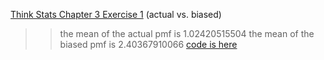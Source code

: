 [Think Stats Chapter 3 Exercise 1](http://greenteapress.com/thinkstats2/html/thinkstats2004.html#toc31) (actual vs. biased)

>>the mean of the actual pmf is 1.02420515504
>>the mean of the biased pmf is 2.40367910066
[code is here](Stats2.py)
